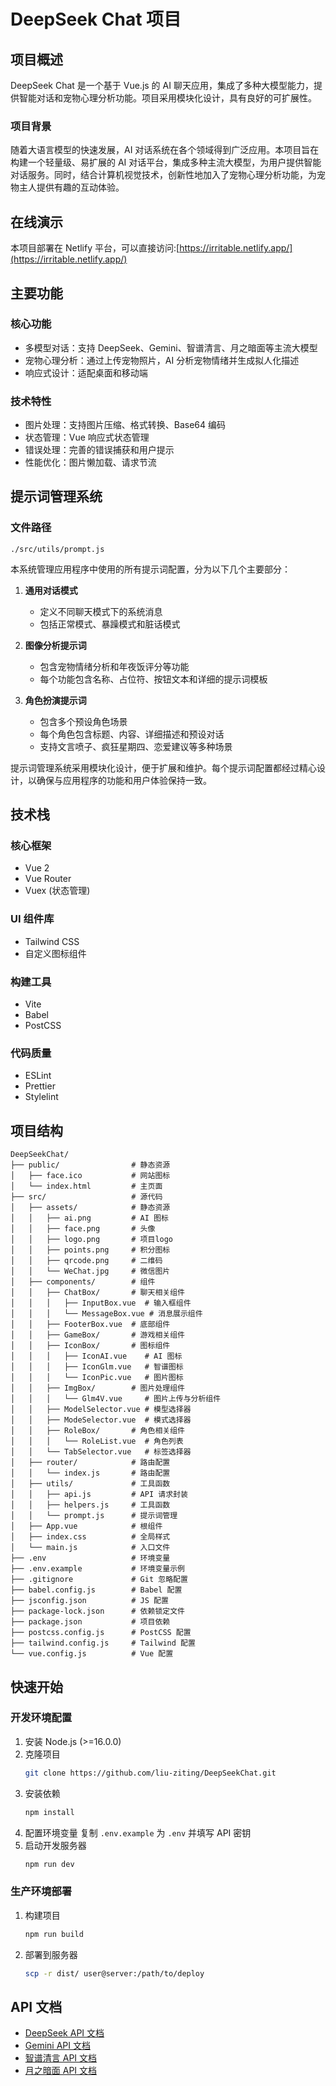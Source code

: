 # DeepSeek Chat 项目

## 项目概述

DeepSeek Chat 是一个基于 Vue.js 的 AI 聊天应用，集成了多种大模型能力，提供智能对话和宠物心理分析功能。项目采用模块化设计，具有良好的可扩展性。

### 项目背景

随着大语言模型的快速发展，AI 对话系统在各个领域得到广泛应用。本项目旨在构建一个轻量级、易扩展的 AI 对话平台，集成多种主流大模型，为用户提供智能对话服务。同时，结合计算机视觉技术，创新性地加入了宠物心理分析功能，为宠物主人提供有趣的互动体验。

## 在线演示

本项目部署在 Netlify 平台，可以直接访问:[https://irritable.netlify.app/](https://irritable.netlify.app/)

## 主要功能

### 核心功能

-   多模型对话：支持 DeepSeek、Gemini、智谱清言、月之暗面等主流大模型
-   宠物心理分析：通过上传宠物照片，AI 分析宠物情绪并生成拟人化描述
-   响应式设计：适配桌面和移动端

### 技术特性

-   图片处理：支持图片压缩、格式转换、Base64 编码
-   状态管理：Vue 响应式状态管理
-   错误处理：完善的错误捕获和用户提示
-   性能优化：图片懒加载、请求节流

## 提示词管理系统

### 文件路径

`./src/utils/prompt.js`

本系统管理应用程序中使用的所有提示词配置，分为以下几个主要部分：

1. **通用对话模式**

    - 定义不同聊天模式下的系统消息
    - 包括正常模式、暴躁模式和脏话模式

2. **图像分析提示词**

    - 包含宠物情绪分析和年夜饭评分等功能
    - 每个功能包含名称、占位符、按钮文本和详细的提示词模板

3. **角色扮演提示词**
    - 包含多个预设角色场景
    - 每个角色包含标题、内容、详细描述和预设对话
    - 支持文言喷子、疯狂星期四、恋爱建议等多种场景

提示词管理系统采用模块化设计，便于扩展和维护。每个提示词配置都经过精心设计，以确保与应用程序的功能和用户体验保持一致。

## 技术栈

### 核心框架

-   Vue 2
-   Vue Router
-   Vuex (状态管理)

### UI 组件库

-   Tailwind CSS
-   自定义图标组件

### 构建工具

-   Vite
-   Babel
-   PostCSS

### 代码质量

-   ESLint
-   Prettier
-   Stylelint

## 项目结构

```
DeepSeekChat/
├── public/                # 静态资源
│   ├── face.ico           # 网站图标
│   └── index.html         # 主页面
├── src/                   # 源代码
│   ├── assets/            # 静态资源
│   │   ├── ai.png         # AI 图标
│   │   ├── face.png       # 头像
│   │   ├── logo.png       # 项目logo
│   │   ├── points.png     # 积分图标
│   │   ├── qrcode.png     # 二维码
│   │   └── WeChat.jpg     # 微信图片
│   ├── components/        # 组件
│   │   ├── ChatBox/       # 聊天相关组件
│   │   │   ├── InputBox.vue  # 输入框组件
│   │   │   └── MessageBox.vue # 消息展示组件
│   │   ├── FooterBox.vue  # 底部组件
│   │   ├── GameBox/       # 游戏相关组件
│   │   ├── IconBox/       # 图标组件
│   │   │   ├── IconAI.vue    # AI 图标
│   │   │   ├── IconGlm.vue   # 智谱图标
│   │   │   └── IconPic.vue   # 图片图标
│   │   ├── ImgBox/        # 图片处理组件
│   │   │   └── Glm4V.vue     # 图片上传与分析组件
│   │   ├── ModelSelector.vue # 模型选择器
│   │   ├── ModeSelector.vue  # 模式选择器
│   │   ├── RoleBox/       # 角色相关组件
│   │   │   └── RoleList.vue  # 角色列表
│   │   └── TabSelector.vue   # 标签选择器
│   ├── router/            # 路由配置
│   │   └── index.js       # 路由配置
│   ├── utils/             # 工具函数
│   │   ├── api.js         # API 请求封装
│   │   ├── helpers.js     # 工具函数
│   │   └── prompt.js      # 提示词管理
│   ├── App.vue            # 根组件
│   ├── index.css          # 全局样式
│   └── main.js            # 入口文件
├── .env                   # 环境变量
├── .env.example           # 环境变量示例
├── .gitignore             # Git 忽略配置
├── babel.config.js        # Babel 配置
├── jsconfig.json          # JS 配置
├── package-lock.json      # 依赖锁定文件
├── package.json           # 项目依赖
├── postcss.config.js      # PostCSS 配置
├── tailwind.config.js     # Tailwind 配置
└── vue.config.js          # Vue 配置
```

## 快速开始

### 开发环境配置

1. 安装 Node.js (>=16.0.0)
2. 克隆项目
    ```bash
    git clone https://github.com/liu-ziting/DeepSeekChat.git
    ```
3. 安装依赖
    ```bash
    npm install
    ```
4. 配置环境变量
   复制 `.env.example` 为 `.env` 并填写 API 密钥
5. 启动开发服务器
    ```bash
    npm run dev
    ```

### 生产环境部署

1. 构建项目
    ```bash
    npm run build
    ```
2. 部署到服务器
    ```bash
    scp -r dist/ user@server:/path/to/deploy
    ```

## API 文档

-   [DeepSeek API 文档](https://platform.deepseek.com/docs)
-   [Gemini API 文档](https://ai.google.dev/docs)
-   [智谱清言 API 文档](https://open.bigmodel.cn/dev/api)
-   [月之暗面 API 文档](https://platform.moonshot.cn/docs)
